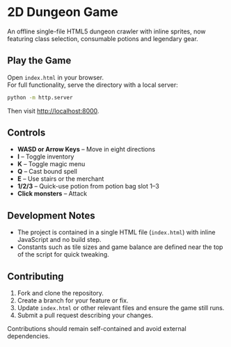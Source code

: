 # 2D Dungeon Game

An offline single-file HTML5 dungeon crawler with inline sprites, now featuring class selection, consumable potions and legendary gear.

## Play the Game
Open `index.html` in your browser.  
For full functionality, serve the directory with a local server:

```bash
python -m http.server
```

Then visit [http://localhost:8000](http://localhost:8000).

## Controls
- **WASD or Arrow Keys** – Move in eight directions
- **I** – Toggle inventory
- **K** – Toggle magic menu
- **Q** – Cast bound spell
- **E** – Use stairs or the merchant
- **1/2/3** – Quick-use potion from potion bag slot 1–3
- **Click monsters** – Attack

## Development Notes
- The project is contained in a single HTML file (`index.html`) with inline JavaScript and no build step.
- Constants such as tile sizes and game balance are defined near the top of the script for quick tweaking.

## Contributing
1. Fork and clone the repository.
2. Create a branch for your feature or fix.
3. Update `index.html` or other relevant files and ensure the game still runs.
4. Submit a pull request describing your changes.

Contributions should remain self-contained and avoid external dependencies.
